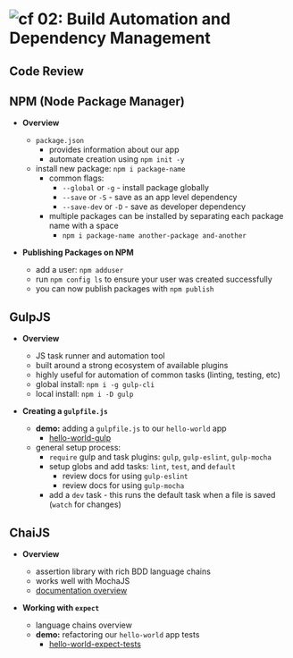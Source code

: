 ![cf](http://i.imgur.com/7v5ASc8.png) 02: Build Automation and Dependency Management
=====================================

## Code Review

## NPM (Node Package Manager)
  * **Overview**
    * `package.json`
      * provides information about our app
      * automate creation using `npm init -y`
    * install new package: `npm i package-name`
      * common flags:
        * `--global` or `-g` - install package globally
        * `--save` or `-S` - save as an app level dependency
        * `--save-dev` or `-D` - save as developer dependency
      * multiple packages can be installed by separating each package name with a space
        * `npm i package-name another-package and-another`

  * **Publishing Packages on NPM**
    * add a user: `npm adduser`
    * run `npm config ls` to ensure your user was created successfully
    * you can now publish packages with `npm publish`

## GulpJS
  * **Overview**  
    * JS task runner and automation tool
    * built around a strong ecosystem of available plugins
    * highly useful for automation of common tasks (linting, testing, etc)
    * global install: `npm i -g gulp-cli`
    * local install: `npm i -D gulp`

  * **Creating a `gulpfile.js`**
    * **demo:** adding a `gulpfile.js` to our `hello-world` app
      * [hello-world-gulp](/02-build_automation_and_dependency_management/demo/hello-world-gulp)
    * general setup process:
      * `require` gulp and task plugins: `gulp`, `gulp-eslint`, `gulp-mocha`
      * setup globs and add tasks: `lint`, `test`, and `default`
        * review docs for using `gulp-eslint`
        * review docs for using `gulp-mocha`
      * add a `dev` task - this runs the default task when a file is saved (`watch` for changes)

## ChaiJS
  * **Overview**
    * assertion library with rich BDD language chains
    * works well with MochaJS
    * [documentation overview](http://chaijs.com/api/)

  * **Working with `expect`**
    * language chains overview
    * **demo:** refactoring our `hello-world` app tests
      * [hello-world-expect-tests](/02-build_automation_and_dependency_management/demo/hello-world-expect-tests)
